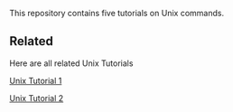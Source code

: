 
This repository contains five tutorials on Unix commands.

## Related

Here are all related Unix Tutorials

[Unix Tutorial 1](https://github.com/sekhwal/Unix_tutorial_1/blob/main/README.md)

[Unix Tutorial 2](https://github.com/sekhwal/Unix_tutorial_1/blob/main/README.md)



